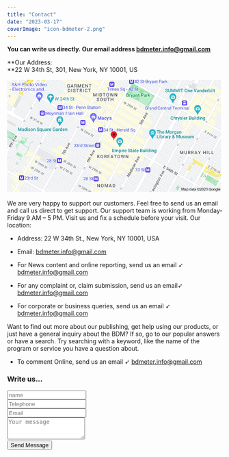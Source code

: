 ```yaml
---
title: "Contact"
date: "2023-03-17"
coverImage: "icon-bdmeter-2.png"
---
```


**You can write us directly. Our email address [bdmeter.info@gmail.com](mailto:bdmeter.info@gmail.com)**

**Our Address:  
**22 W 34th St, 301, New York, NY 10001, US

![](images/image.png)


We are very happy to support our customers. Feel free to send us an email and call us direct to get support. Our support team is working from Monday-Friday 9 AM – 5 PM. Visit us and fix a schedule before your visit. Our location:

- Address: 22 W 34th St., New York, NY 10001, USA
- Email: bdmeter.info@gmail.com

- For News content and online reporting, send us an email ➶ bdmeter.info@gmail.com
- For any complaint or, claim submission, send us an email➶ bdmeter.info@gmail.com
- For corporate or business queries, send us an email ➶ bdmeter.info@gmail.com

Want to find out more about our publishing, get help using our products, or just have a general inquiry about the BDM? If so, go to our popular answers or have a search. Try searching with a keyword, like the name of the program or service you have a question about.

- To comment Online, send us an email ➶ bdmeter.info@gmail.com

### Write us...

<div>
    <form name="contactform" method="POST" action="index.php">                  
        <div class="form-row">
            <div class="form-group col-lg-6" id="name">
                <input type="text" class="form-control" placeholder="name" required="True" name="name" data-rule="minlen:4" data-msg="Please enter at least 4 chars">
            </div>
            <div class="form-group col-lg-6" id="tel">
                <input type="tel" class="form-control" placeholder="Telephone" name="tel" data-rule="minlen:10" data-msg="Please enter a valid mobile no">
            </div>
            <div class="form-group col-lg-6" id="mail">
                <input type="email" class="form-control" placeholder="Email" name="email" data-rule="email" data-msg="Please enter a valid email">
            </div>
        </div>                
        <div class="form-group">
            <textarea class="form-control" id="exampleFormControlTextarea1" rows="3" placeholder="Your message" name="message" data-rule="minlen:2" data-msg="Please write something for us"></textarea>
        </div>
        <div class="text-center"><button type="submit" id="button" name="submit" title="Send Message">Send Message</button></div>
    </form>
</div>
